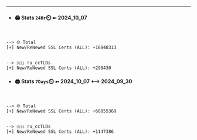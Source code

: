 

---
- #### 🖨️ **Stats** `24Hr`⏲️ ➼ 2024_10_07
```console


--> 🌐 Total
[+] New/ReNewed SSL Certs (ALL): +16848313


--> 🇷🇺 ru_ccTLDs
[+] New/ReNewed SSL Certs (ALL): +299430

```

- #### 🖨️ **Stats** `7Days`⏲️ ➼ 2024_10_07 <--> 2024_09_30
```console


--> 🌐 Total
[+] New/ReNewed SSL Certs (ALL): +68055369


--> 🇷🇺 ru_ccTLDs
[+] New/ReNewed SSL Certs (ALL): +1147386

```

